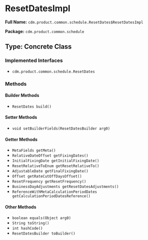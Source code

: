 # ResetDatesImpl

**Full Name:** `cdm.product.common.schedule.ResetDates$ResetDatesImpl`

**Package:** `cdm.product.common.schedule`

## Type: Concrete Class

### Implemented Interfaces

- `cdm.product.common.schedule.ResetDates`

### Methods

#### Builder Methods

- `ResetDates build()`

#### Setter Methods

- `void setBuilderFields(ResetDatesBuilder arg0)`

#### Getter Methods

- `MetaFields getMeta()`
- `RelativeDateOffset getFixingDates()`
- `InitialFixingDate getInitialFixingDate()`
- `ResetRelativeToEnum getResetRelativeTo()`
- `AdjustableDate getFinalFixingDate()`
- `Offset getRateCutOffDaysOffset()`
- `ResetFrequency getResetFrequency()`
- `BusinessDayAdjustments getResetDatesAdjustments()`
- `ReferenceWithMetaCalculationPeriodDates getCalculationPeriodDatesReference()`

#### Other Methods

- `boolean equals(Object arg0)`
- `String toString()`
- `int hashCode()`
- `ResetDatesBuilder toBuilder()`

